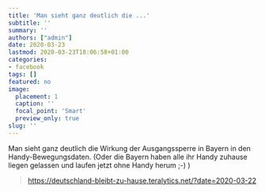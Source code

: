 ```yaml
---
title: 'Man sieht ganz deutlich die ...'
subtitle: ''
summary: ''
authors: ["admin"]
date: 2020-03-23
lastmod: 2020-03-23T18:06:58+01:00
categories:
- facebook
tags: []
featured: no
image:
  placement: 1
  caption: ''
  focal_point: 'Smart'
  preview_only: true
slug: ''
---
```

Man sieht ganz deutlich die Wirkung der Ausgangssperre in Bayern in den Handy-Bewegungsdaten. (Oder die Bayern haben alle ihr Handy zuhause liegen gelassen und laufen jetzt ohne Handy herum ;-) )
> https://deutschland-bleibt-zu-hause.teralytics.net/?date=2020-03-22

